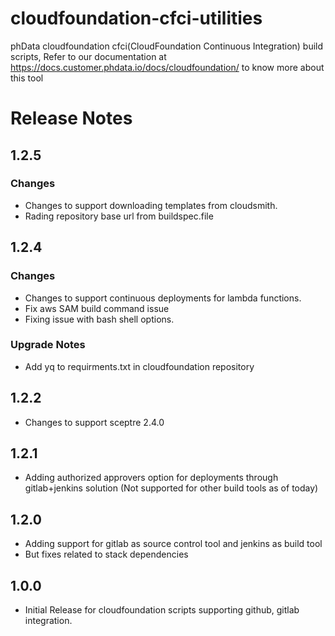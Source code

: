# cloudfoundation-cfci-utilities
phData cloudfoundation cfci(CloudFoundation Continuous Integration) build scripts, Refer to our documentation at https://docs.customer.phdata.io/docs/cloudfoundation/ to know more about this tool

# Release Notes
## 1.2.5
### Changes
* Changes to support downloading templates from cloudsmith.
* Rading repository base url from buildspec.file


## 1.2.4
### Changes
* Changes to support continuous deployments for lambda functions.
* Fix aws SAM build command issue
* Fixing issue with bash shell options.

### Upgrade Notes
* Add yq to requirments.txt in cloudfoundation repository

## 1.2.2
* Changes to support sceptre 2.4.0

## 1.2.1
* Adding authorized approvers option for deployments through gitlab+jenkins solution (Not supported for other build tools as of today) 

## 1.2.0
* Adding support for gitlab as source control tool and jenkins as build tool
* But fixes related to stack dependencies 


## 1.0.0
* Initial Release for cloudfoundation scripts supporting github, gitlab integration.
